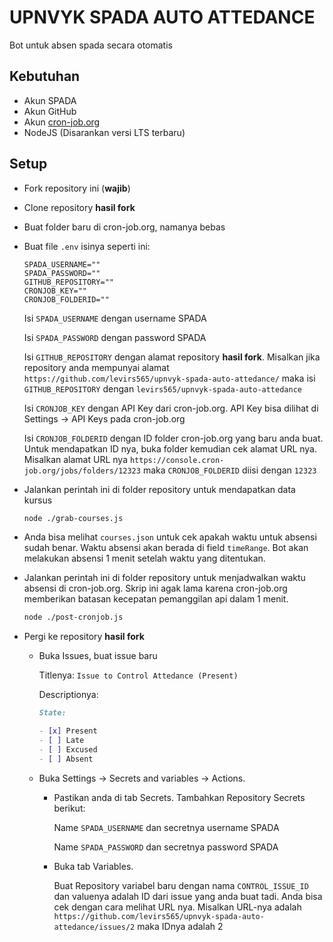 # UPNVYK SPADA AUTO ATTEDANCE

Bot untuk absen spada secara otomatis

## Kebutuhan

- Akun SPADA
- Akun GitHub
- Akun [cron-job.org](https://cron-job.org/en/)
- NodeJS (Disarankan versi LTS terbaru)

## Setup

- Fork repository ini (**wajib**)
- Clone repository **hasil fork**
- Buat folder baru di cron-job.org, namanya bebas
- Buat file `.env` isinya seperti ini:

  ```text
  SPADA_USERNAME=""
  SPADA_PASSWORD=""
  GITHUB_REPOSITORY=""
  CRONJOB_KEY=""
  CRONJOB_FOLDERID=""
  ```

  Isi `SPADA_USERNAME` dengan username SPADA

  Isi `SPADA_PASSWORD` dengan password SPADA

  Isi `GITHUB_REPOSITORY` dengan alamat repository **hasil fork**. Misalkan jika repository anda mempunyai alamat `https://github.com/levirs565/upnvyk-spada-auto-attedance/` maka isi `GITHUB_REPOSITORY` dengan `levirs565/upnvyk-spada-auto-attedance`

  Isi `CRONJOB_KEY` dengan API Key dari cron-job.org. API Key bisa dilihat di Settings -> API Keys pada cron-job.org

  Isi `CRONJOB_FOLDERID` dengan ID folder cron-job.org yang baru anda buat. Untuk mendapatkan ID nya, buka folder kemudian cek alamat URL nya. Misalkan alamat URL nya `https://console.cron-job.org/jobs/folders/12323` maka `CRONJOB_FOLDERID` diisi dengan `12323`

- Jalankan perintah ini di folder repository untuk mendapatkan data kursus

  ```sh
  node ./grab-courses.js
  ```
  
- Anda bisa melihat `courses.json` untuk cek apakah waktu untuk absensi sudah benar. Waktu absensi akan berada di field `timeRange`. Bot akan melakukan absensi 1 menit setelah waktu yang ditentukan.
- Jalankan perintah ini di folder repository untuk menjadwalkan waktu absensi di cron-job.org. Skrip ini agak lama karena cron-job.org memberikan batasan kecepatan pemanggilan api dalam 1 menit.

  ```sh
  node ./post-cronjob.js
  ```

- Pergi ke repository **hasil fork**
  
  - Buka Issues, buat issue baru

    Titlenya: `Issue to Control Attedance (Present)`

    Descriptionya:

    ```md
    State:

    - [x] Present
    - [ ] Late
    - [ ] Excused
    - [ ] Absent
    ```

  - Buka Settings -> Secrets and variables -> Actions.

    - Pastikan anda di tab Secrets. Tambahkan Repository Secrets berikut:

      Name `SPADA_USERNAME` dan secretnya username SPADA

      Name `SPADA_PASSWORD` dan secretnya password SPADA

    - Buka tab Variables.

      Buat Repository variabel baru dengan nama `CONTROL_ISSUE_ID` dan valuenya adalah ID dari issue yang anda buat tadi. Anda bisa cek dengan cara melihat URL nya. Misalkan URL-nya adalah `https://github.com/levirs565/upnvyk-spada-auto-attedance/issues/2` maka IDnya adalah 2
